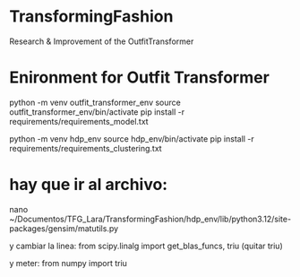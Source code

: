 # TransformingFashion
Research &amp; Improvement of the OutfitTransformer

# Enironment for Outfit Transformer

python -m venv outfit_transformer_env
source outfit_transformer_env/bin/activate
pip install -r requirements/requirements_model.txt

python -m venv hdp_env
source hdp_env/bin/activate
pip install -r requirements/requirements_clustering.txt
# hay que ir al archivo:
nano ~/Documentos/TFG_Lara/TransformingFashion/hdp_env/lib/python3.12/site-packages/gensim/matutils.py

y cambiar la linea:
from scipy.linalg import get_blas_funcs, triu (quitar triu)

y meter:
from numpy import triu

